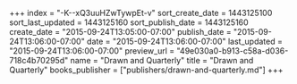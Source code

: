 +++
index = "-K--xQ3uuHZwTywpEt-v"
sort_create_date = 1443125100
sort_last_updated = 1443125160
sort_publish_date = 1443125160
create_date = "2015-09-24T13:05:00-07:00"
publish_date = "2015-09-24T13:06:00-07:00"
date = "2015-09-24T13:06:00-07:00"
last_updated = "2015-09-24T13:06:00-07:00"
preview_url = "49e030a0-b913-c58a-d036-718c4b70295d"
name = "Drawn and Quarterly"
title = "Drawn and Quarterly"
books_publisher = ["publishers/drawn-and-quarterly.md"]
+++

